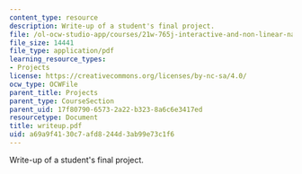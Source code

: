 ```yaml
---
content_type: resource
description: Write-up of a student's final project.
file: /ol-ocw-studio-app/courses/21w-765j-interactive-and-non-linear-narrative-theory-and-practice-spring-2004/a69a9f4130c7afd8244d3ab99e73c1f6_writeup.pdf
file_size: 14441
file_type: application/pdf
learning_resource_types:
- Projects
license: https://creativecommons.org/licenses/by-nc-sa/4.0/
ocw_type: OCWFile
parent_title: Projects
parent_type: CourseSection
parent_uid: 17f80790-6573-2a22-b323-8a6c6e3417ed
resourcetype: Document
title: writeup.pdf
uid: a69a9f41-30c7-afd8-244d-3ab99e73c1f6
---
```

Write-up of a student's final project.